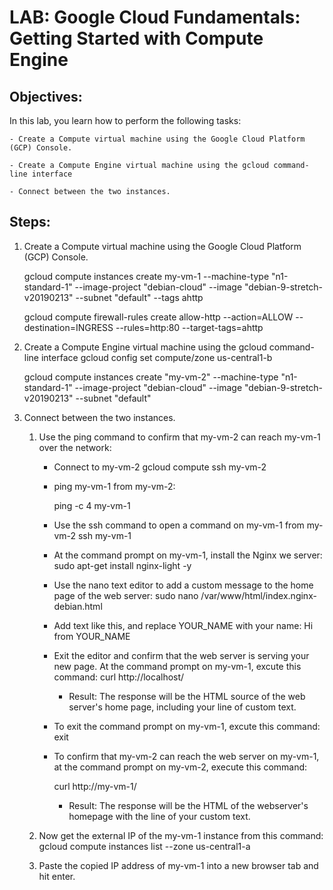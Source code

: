 # LAB: Google Cloud Fundamentals: Getting Started with Compute Engine

## Objectives:

In this lab, you learn how to perform the following tasks:

    - Create a Compute virtual machine using the Google Cloud Platform (GCP) Console.

    - Create a Compute Engine virtual machine using the gcloud command-line interface

    - Connect between the two instances.

## Steps:

1. Create a Compute virtual machine using the Google Cloud Platform (GCP) Console.

    gcloud compute instances create my-vm-1 --machine-type "n1-standard-1" --image-project "debian-cloud" --image "debian-9-stretch-v20190213" --subnet "default" --tags ahttp

    gcloud compute firewall-rules create allow-http --action=ALLOW --destination=INGRESS --rules=http:80 --target-tags=ahttp

2. Create a Compute Engine virtual machine using the gcloud command-line interface
    gcloud config set compute/zone us-central1-b

    gcloud compute instances create "my-vm-2" --machine-type "n1-standard-1" --image-project "debian-cloud" --image "debian-9-stretch-v20190213" --subnet "default"

3. Connect between the two instances.
    1. Use the ping command to confirm that my-vm-2 can reach my-vm-1 over the network:
        - Connect to my-vm-2
            gcloud compute ssh my-vm-2
        
        - ping my-vm-1 from my-vm-2:

            ping -c 4 my-vm-1
        
        - Use the ssh command to open a command on my-vm-1 from my-vm-2
            ssh my-vm-1

        - At the command prompt on my-vm-1, install the Nginx we server:
            sudo apt-get install nginx-light -y

        - Use the nano text editor to add a custom message to the home page of the web server:
            sudo nano /var/www/html/index.nginx-debian.html
        - Add text like this, and replace YOUR_NAME with your name:
            Hi from YOUR_NAME
        - Exit the editor and confirm that the web server is serving your new page. At the command prompt on my-vm-1, excute this command:
            curl http://localhost/

            - Result: The response will be the HTML source of the web server's home page, including your line of custom text.
        - To exit the command prompt on my-vm-1, excute this command:
            exit
        - To confirm that my-vm-2 can reach the web server on my-vm-1, at the command prompt on my-vm-2, execute this command:

            curl http://my-vm-1/

            - Result: The response will be the HTML of the webserver's homepage with the line of your custom text.

    2.  Now get the external IP of the my-vm-1 instance from this command:
        gcloud compute instances list --zone us-central1-a

    3.  Paste the copied IP address of my-vm-1 into a new browser tab and hit enter. 



